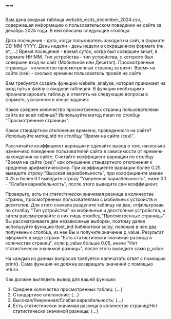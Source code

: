 # --
Вам дана входная таблица website_visits_december_2024.csv, содержащая информацию о пользовательском поведении на сайте за декабрь 2024 года. В ней описаны следующие столбцы:

Дата посещения - дата, когда пользователь заходил на сайт, в формате DD-MM-YYYY.
День недели - день недели в сокращенном формате (пн, вт, ...)
Время посещения - время суток, когда был совершен визит, в формате HH:MM.
Тип устройства - тип устройства, с которого был совершен вход на сайт (Мобильное или Десктоп).
Просмотренные страницы - количество просмотренных страниц за визит.
Время на сайте (сек) - сколько времени пользователь провёл на сайте.
 

Вам требуется создать функцию website_analyse, которая принимает на вход путь к файлу с входной таблицей. В функции необходимо проанализировать таблицу и ответить на следующие вопросы в формате, указанном в конце задания:

Какое среднее количество просмотренных страниц пользователями сайта во всей таблице? Используйте метод mean по столбцу "Просмотренные страницы".

Какое стандартное отклонение времени, проведенного на сайте? Используйте метод std по столбцу "Время на сайте (сек)".

Рассчитайте коэффициент вариации и сделайте вывод о том, насколько изменчиво поведение пользователей сайта в зависимости от времени нахождения на сайте. Считайте коэффициент вариации по столбцу "Время на сайте (сек)" как отношение стандартного отклонения к среднему арифметическому. При коэффициенте вариации более 0.25 выведите строку "Высокая вариабельность", при коэффициенте менее 0.25 и более 0.1 выведите строку "Умеренная вариабельность", ниже 0.1 - "Слабая вариабельность", после этого выведите сам коэффициент.

Проверьте, есть ли статистически значимая разница в количестве страниц, просмотренных пользователями с мобильных устройств и десктопов. Для этого сначала разделите таблицу на две, отфильтровав по столбцу "Тип устройства" на мобильные и десктопные устройства, и затем рассматривайте в них лишь столбец "Просмотренные страницы". Вы рассматриваете две независимые выборки, поэтому далее используйте функцию ttest_ind библиотеки scipy, положив в нее два полученных столбца, из нее Вы и получите значение p_value. Результат оформите в виде строки "Есть статистически значимая разница в количестве страниц", если p_value больше 0.05, иначе "Нет статистически значимой разницы", после этого выведите само p_value.

 

На каждый из данных вопросов требуется напечатать ответ с помощью print(). Сама функция не должна возвращать значений с помощью return.

Как должен выглядеть вывод для вашей функции:

1) Среднее количество просмотренных таблиц: {...}
2) Стандартное отклонение: {...}
3) Высокая/Умеренная/Слабая вариабельность: {...}
4) Есть статистически значимая разница в количестве страниц/Нет статистически значимой разницы: {...}
